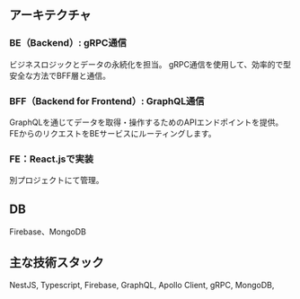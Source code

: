 ## アーキテクチャ

### BE（Backend）: gRPC通信

ビジネスロジックとデータの永続化を担当。
gRPC通信を使用して、効率的で型安全な方法でBFF層と通信。

### BFF（Backend for Frontend）: GraphQL通信

GraphQLを通じてデータを取得・操作するためのAPIエンドポイントを提供。
FEからのリクエストをBEサービスにルーティングします。

### FE：React.jsで実装

別プロジェクトにて管理。

## DB

Firebase、MongoDB

## 主な技術スタック

NestJS,
Typescript,
Firebase,
GraphQL,
Apollo Client,
gRPC,
MongoDB,
